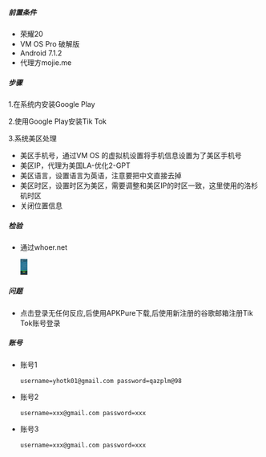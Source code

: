 ##### 前置条件

- 荣耀20
- VM OS Pro 破解版
- Android 7.1.2
- 代理方mojie.me

##### 步骤

1.在系统内安装Google Play

2.使用Google Play安装Tik Tok

3.系统美区处理

- 美区手机号，通过VM OS 的虚拟机设置将手机信息设置为了美区手机号
- 美区IP，代理为美国LA-优化2-GPT
- 美区语言，设置语言为英语，注意要把中文直接去掉
- 美区时区，设置时区为美区，需要调整和美区IP的时区一致，这里使用的洛杉矶时区
- 关闭位置信息

##### 检验

- 通过whoer.net

  <img src="assets/img_v3_025c_d7c67aaa-0ea2-486f-9a70-b285899d2f8g.JPG" alt="img_v3_025c_d7c67aaa-0ea2-486f-9a70-b285899d2f8g" style="zoom: 3%;" />

##### 问题

- 点击登录无任何反应,后使用APKPure下载,后使用新注册的谷歌邮箱注册Tik Tok账号登录

##### 账号

- 账号1

  ```
  username=yhotk01@gmail.com password=qazplm@98
  ```

- 账号2

  ```
  username=xxx@gmail.com password=xxx
  ```

- 账号3

  ```
  username=xxx@gmail.com password=xxx
  ```